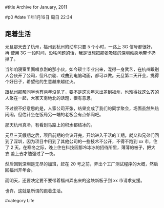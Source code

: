 #title Archive for January, 2011

#p0
#date 11年1月16日 周日 22:34

## 跑着生活

元旦那天去了杭州，福州到杭州的动车只要 5 个小时，一路上 3G 信号都很好，再
使用 3G 一段时间，没啥问题的话，我是很想把那张吸钱的深圳动感地带卡扔掉了。

当年咱寝室里面唱京剧的那小伙，如今硕士毕业出来，混得一身武艺，在杭州跟别
人合伙开了公司，但凡京剧、戏曲到电脑动画，都可以做。元旦第二天开业，挑得
个好日子，希望他的生意越来越红火。

跟杭州那帮同学也有两年没见了，要不是这次年末出差到福州，也难得找这么齐的
人聚在一起，大家天南地北的话题，很有意思。

不过很不好意思的是，人家公司开张，结果变成了我们的同学聚会，场面虽然热热
闹闹，但估计坐在饭局另一端的老板会有点郁闷吧。

那天杭州真冷，有看到马路上的积水都结冰的。

元旦三天假期之后，项目前期的会议开完，开始进入干活的工期，就又和兄弟们回
到了深圳，因为项目中用到了其他公司的一些技术不公开，不得不跑到 xx 市，住
了 2 天。在寒冬之际，晚上住在科技园那冷冰冰的招待所里，薄薄的被子，把大衣
盖上去才勉强过了一夜。

然后回到深圳是无尽的加班，赶在 20 号之前，弄出个工厂测试程序的大概，然后
回福州开年会。

而明天，还要决定要不要带着福州弄出来的这块新板子到 xx 市请求支援。

也许，这就是所谓的跑着生活。

#category Life

<!-- date: 2011-01-16T22:34:49+0800 -->



